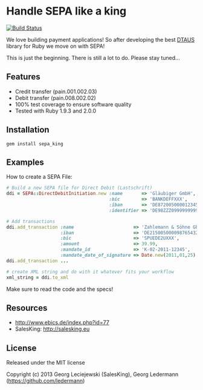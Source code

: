 # Handle SEPA like a king

[![Build Status](https://secure.travis-ci.org/salesking/sepa_king.png)](http://travis-ci.org/salesking/sepa_king)

We love building payment applications! So after developing the best [DTAUS](https://github.com/salesking/king_dtaus) library for Ruby we move on with SEPA!

This is just the beginning. There is still a lot to do. Please stay tuned...


## Features

* Credit transfer (pain.001.002.03)
* Debit transfer (pain.008.002.02)
* 100% test coverage to ensure software quality
* Tested with Ruby 1.9.3 and 2.0.0


## Installation

    gem install sepa_king


## Examples

How to create a SEPA File:

```ruby
# Build a new SEPA file for Direct Debit (Lastschrift)
ddi = SEPA::DirectDebitInitiation.new :name       => 'Gläubiger GmbH',
                                      :bic        => 'BANKDEFFXXX',
                                      :iban       => 'DE87200500001234567890',
                                      :identifier => 'DE98ZZZ09999999999'

# Add transactions
ddi.add_transaction :name                      => 'Zahlemann & Söhne GbR',
                    :iban                      => 'DE21500500009876543210',
                    :bic                       => 'SPUEDE2UXXX',
                    :amount                    => 39.99,
                    :mandate_id                => 'K-02-2011-12345',
                    :mandate_date_of_signature => Date.new(2011,01,25)
ddi.add_transaction ...

# create XML string and do with it whatever fits your workflow
xml_string = ddi.to_xml
```

Make sure to read the code and the specs!


## Resources

* http://www.ebics.de/index.php?id=77
* SalesKing: http://salesking.eu


## License

Released under the MIT license

Copyright (c) 2013 Georg Leciejewski (SalesKing), Georg Ledermann (https://github.com/ledermann)

